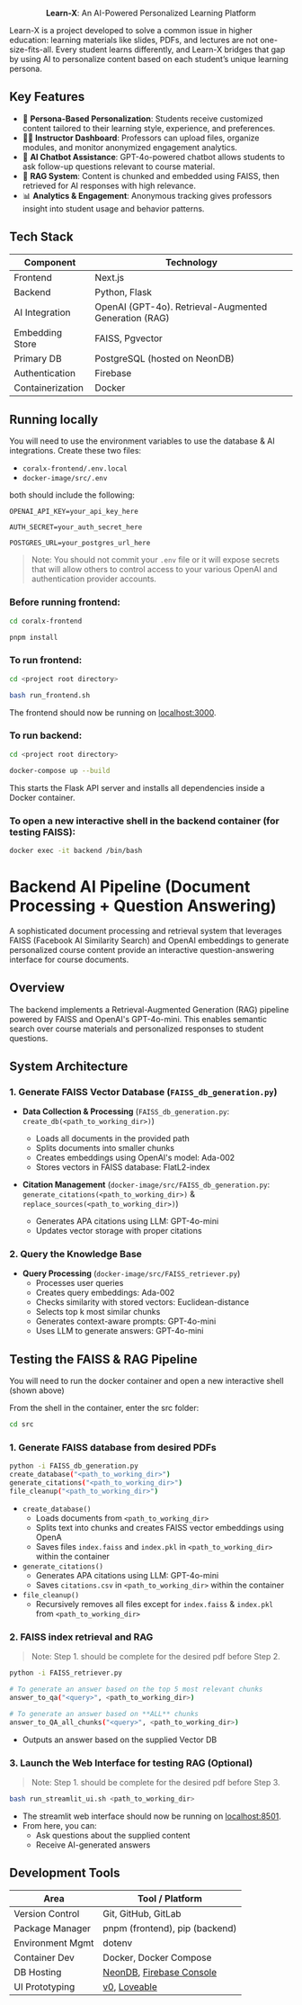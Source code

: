 <p align="center"><strong>Learn-X</strong>: An AI-Powered Personalized Learning Platform</p>

Learn-X is a project developed to solve a common issue in higher education: learning materials like slides, PDFs, and lectures are not one-size-fits-all. Every student learns differently, and Learn-X bridges that gap by using AI to personalize content based on each student’s unique learning persona.


## Key Features
- 🔐 **Persona-Based Personalization**: Students receive customized content tailored to their learning style, experience, and preferences.
- 🧑‍🏫 **Instructor Dashboard**: Professors can upload files, organize modules, and monitor anonymized engagement analytics.
- 🤖 **AI Chatbot Assistance**: GPT-4o-powered chatbot allows students to ask follow-up questions relevant to course material.
- 📂 **RAG System**: Content is chunked and embedded using FAISS, then retrieved for AI responses with high relevance.
- 📊 **Analytics & Engagement**: Anonymous tracking gives professors insight into student usage and behavior patterns.

## Tech Stack
| Component        | Technology                        |
|------------------|-----------------------------------|
| Frontend         | Next.js                           |
| Backend          | Python, Flask                     |
| AI Integration   | OpenAI (GPT-4o). Retrieval-Augmented Generation (RAG) |
| Embedding Store  | FAISS, Pgvector                   |
| Primary DB       | PostgreSQL  (hosted on NeonDB)    |
| Authentication   | Firebase                          |
| Containerization | Docker                            |

## Running locally

You will need to use the environment variables to use the database & AI integrations.
Create these two files:
- `coralx-frontend/.env.local`
- `docker-image/src/.env`

both should include the following:
 ```env
 OPENAI_API_KEY=your_api_key_here

 AUTH_SECRET=your_auth_secret_here

 POSTGRES_URL=your_postgres_url_here
 ```

> Note: You should not commit your `.env` file or it will expose secrets that will allow others to control access to your various OpenAI and authentication provider accounts.

### Before running frontend:
```bash
cd coralx-frontend

pnpm install
```

### To run frontend: 
```bash
cd <project root directory>

bash run_frontend.sh
```

The frontend should now be running on [localhost:3000](http://localhost:3000/).

### To run backend:
```bash
cd <project root directory>

docker-compose up --build
```
This starts the Flask API server and installs all dependencies inside a Docker container.

### To open a new interactive shell in the backend container (for testing FAISS):
```bash
docker exec -it backend /bin/bash
```

# Backend AI Pipeline (Document Processing + Question Answering)

A sophisticated document processing and retrieval system that leverages FAISS (Facebook AI Similarity Search) and OpenAI embeddings to generate personalized course content provide an interactive question-answering interface for course documents.

## Overview

The backend implements a Retrieval-Augmented Generation (RAG) pipeline powered by FAISS and OpenAI's GPT-4o-mini. This enables semantic search over course materials and personalized responses to student questions.

## System Architecture

### 1. Generate FAISS Vector Database (`FAISS_db_generation.py`)
- **Data Collection & Processing** (`FAISS_db_generation.py`: `create_db(<path_to_working_dir>)`)
  - Loads all documents in the provided path
  - Splits documents into smaller chunks
  - Creates embeddings using OpenAI's model: Ada-002
  - Stores vectors in FAISS database: FlatL2-index

- **Citation Management** (`docker-image/src/FAISS_db_generation.py`: `generate_citations(<path_to_working_dir>)` & `replace_sources(<path_to_working_dir>)`)
  - Generates APA citations using LLM: GPT-4o-mini
  - Updates vector storage with proper citations

### 2. Query the Knowledge Base
- **Query Processing** (`docker-image/src/FAISS_retriever.py`)
  - Processes user queries
  - Creates query embeddings: Ada-002
  - Checks similarity with stored vectors: Euclidean-distance
  - Selects top k most similar chunks
  - Generates context-aware prompts: GPT-4o-mini
  - Uses LLM to generate answers: GPT-4o-mini

## Testing the FAISS & RAG Pipeline

You will need to run the docker container and open a new interactive shell (shown above)

From the shell in the container, enter the src folder:

```bash
cd src
```

### 1. Generate FAISS database from desired PDFs
```bash
python -i FAISS_db_generation.py
create_database("<path_to_working_dir>")
generate_citations("<path_to_working_dir>") 
file_cleanup("<path_to_working_dir>")
```
- `create_database()`
  - Loads documents from `<path_to_working_dir>`
  - Splits text into chunks and creates FAISS vector embeddings using OpenA
  - Saves files `index.faiss` and `index.pkl` in `<path_to_working_dir>` within the container
- `generate_citations()`
  - Generates APA citations using LLM: GPT-4o-mini
  - Saves `citations.csv` in `<path_to_working_dir>` within the container
- `file_cleanup()`
  - Recursively removes all files except for `index.faiss` & `index.pkl` from `<path_to_working_dir>`

### 2. FAISS index retrieval and RAG
> Note: Step 1. should be complete for the desired pdf before Step 2.
```bash
python -i FAISS_retriever.py

# To generate an answer based on the top 5 most relevant chunks
answer_to_qa("<query>", <path_to_working_dir>)

# To generate an answer based on **ALL** chunks
answer_to_QA_all_chunks("<query>", <path_to_working_dir>)
```
- Outputs an answer based on the supplied Vector DB
### 3. Launch the Web Interface for testing RAG (Optional)
> Note: Step 1. should be complete for the desired pdf before Step 3.
```bash
bash run_streamlit_ui.sh <path_to_working_dir>
```
- The streamlit web interface should now be running on [localhost:8501](http://localhost:8501/).
- From here, you can:
  - Ask questions about the supplied content
  - Receive AI-generated answers

## Development Tools
| Area             | Tool / Platform                   |
|------------------|-----------------------------------|
| Version Control  | Git, GitHub, GitLab               |
| Package Manager  | pnpm (frontend), pip (backend)    |
| Environment Mgmt | dotenv                            |
| Container Dev    | Docker, Docker Compose            |
| DB Hosting       | [NeonDB](https://neon.tech), [Firebase Console](https://firebase.google.com) |
| UI Prototyping   | [v0](https://v0.dev), [Loveable](https://lovable.dev) |
